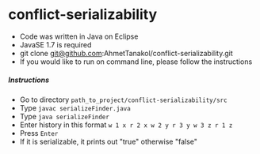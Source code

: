 # conflict-serializability


* Code was written in Java on Eclipse
* JavaSE 1.7 is required
* git clone git@github.com:AhmetTanakol/conflict-serializability.git
* If you would like to run on command line, please follow the instructions
##### Instructions
* Go to directory `path_to_project/conflict-serializability/src`
* Type `javac serializeFinder.java`
* Type `java serializeFinder`
* Enter history in this format `w 1 x r 2 x w 2 y r 3 y w 3 z r 1 z`
* Press `Enter`
* If it is serializable, it prints out "true" otherwise "false"
